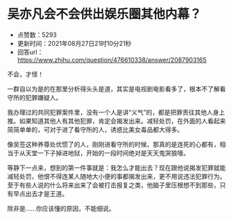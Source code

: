 # 吴亦凡会不会供出娱乐圈其他内幕？
- 点赞数：5293
- 更新时间：2021年08月27日21时10分21秒
- 回答url：https://www.zhihu.com/question/476610338/answer/2087903165
<body>
 <p data-pid="Y9vVI6TO">不会，才怪！</p>
 <p data-pid="NE8Gn763">一群自以为是的在那里分析得头头是道，其实是电视剧电影看多了，根本不了解看守所的犯罪嫌疑人。</p>
 <p data-pid="KxLoDRj7">我办理过的共同犯罪案件里，没有一个人是讲“义气”的，都是把罪责往其他人身上推。如果知道其他人有其他犯罪，肯定会揭发出来。减轻处罚，在外面的人看起来简简单单的，可对于进了看守所的人，诱惑比美女毒品都大得多。</p>
 <p data-pid="1b5F7Ax3">像吴签这种养尊处优惯了的人，刚刚进看守所的时候，那真的是连死的心都有，相当于从天堂一下子掉进地狱，开始的一段时间绝对是天天鬼哭狼嚎。</p>
 <p data-pid="XGStTRS2">等静下一点来，想到的第一件事就是：我怎么才能出去？现在跟他说揭发犯罪就能减轻处罚，他恨不得连某人随地大小便的事都揭发出来，更不用说违法犯罪行为。至于有些人说的什么将来出来了会被打击报复之类，他脑子里压根想不到那些，只有早点出去才是王道。</p>
 <p data-pid="6VDvMLC2">除非是……你应该懂的原因，不能细说。</p>
 <p></p>
</body>